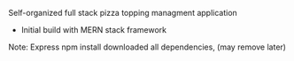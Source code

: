 Self-organized full stack pizza topping managment application
- Initial build with MERN stack framework

Note: Express npm install downloaded all dependencies, (may remove later)
